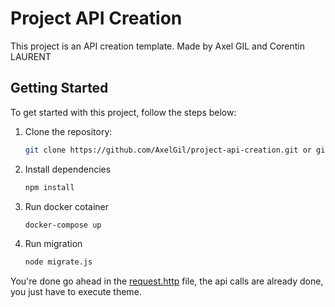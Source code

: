 # Project API Creation

This project is an API creation template.
Made by Axel GIL and Corentin LAURENT

## Getting Started

To get started with this project, follow the steps below:

1. Clone the repository:

    ```bash
    git clone https://github.com/AxelGil/project-api-creation.git or git@github.com:AxelGil/project-api-creation.git

2. Install dependencies

    ```bash
    npm install

3. Run docker cotainer

    ```bash
    docker-compose up

4. Run migration

    ```bash
    node migrate.js

You're done
go ahead in the [request.http](https://github.com/AxelGil/project-api-creation/blob/dev/server/request.http) file, the api calls are already done, you just have to execute theme.
